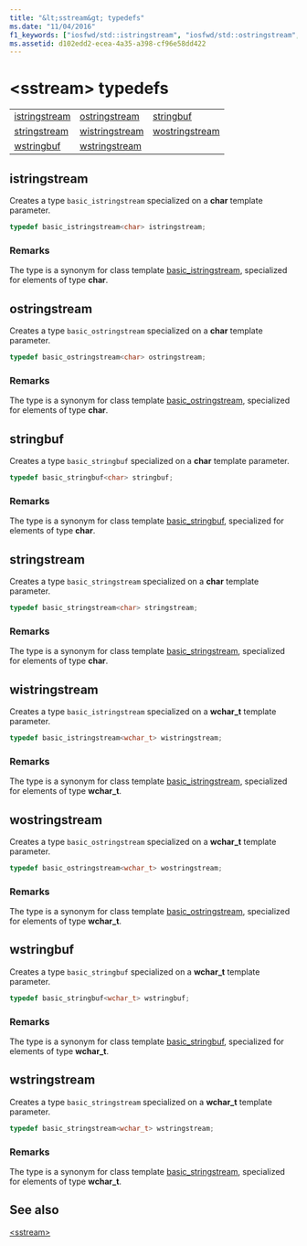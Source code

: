 ```yaml
---
title: "&lt;sstream&gt; typedefs"
ms.date: "11/04/2016"
f1_keywords: ["iosfwd/std::istringstream", "iosfwd/std::ostringstream", "iosfwd/std::stringbuf", "iosfwd/std::stringstream", "iosfwd/std::wistringstream", "iosfwd/std::wostringstream", "iosfwd/std::wstringbuf", "iosfwd/std::wstringstream"]
ms.assetid: d102edd2-ecea-4a35-a398-cf96e58dd422
---
```

# &lt;sstream&gt; typedefs

||||
|-|-|-|
|[istringstream](#istringstream)|[ostringstream](#ostringstream)|[stringbuf](#stringbuf)|
|[stringstream](#stringstream)|[wistringstream](#wistringstream)|[wostringstream](#wostringstream)|
|[wstringbuf](#wstringbuf)|[wstringstream](#wstringstream)|

## <a name="istringstream"></a> istringstream

Creates a type `basic_istringstream` specialized on a **char** template parameter.

```cpp
typedef basic_istringstream<char> istringstream;
```

### Remarks

The type is a synonym for class template [basic_istringstream](../standard-library/basic-istringstream-class.md), specialized for elements of type **char**.

## <a name="ostringstream"></a> ostringstream

Creates a type `basic_ostringstream` specialized on a **char** template parameter.

```cpp
typedef basic_ostringstream<char> ostringstream;
```

### Remarks

The type is a synonym for class template [basic_ostringstream](../standard-library/basic-ostringstream-class.md), specialized for elements of type **char**.

## <a name="stringbuf"></a> stringbuf

Creates a type `basic_stringbuf` specialized on a **char** template parameter.

```cpp
typedef basic_stringbuf<char> stringbuf;
```

### Remarks

The type is a synonym for class template [basic_stringbuf](../standard-library/basic-stringbuf-class.md), specialized for elements of type **char**.

## <a name="stringstream"></a> stringstream

Creates a type `basic_stringstream` specialized on a **char** template parameter.

```cpp
typedef basic_stringstream<char> stringstream;
```

### Remarks

The type is a synonym for class template [basic_stringstream](../standard-library/basic-stringstream-class.md), specialized for elements of type **char**.

## <a name="wistringstream"></a> wistringstream

Creates a type `basic_istringstream` specialized on a **wchar_t** template parameter.

```cpp
typedef basic_istringstream<wchar_t> wistringstream;
```

### Remarks

The type is a synonym for class template [basic_istringstream](../standard-library/basic-istringstream-class.md), specialized for elements of type **wchar_t**.

## <a name="wostringstream"></a> wostringstream

Creates a type `basic_ostringstream` specialized on a **wchar_t** template parameter.

```cpp
typedef basic_ostringstream<wchar_t> wostringstream;
```

### Remarks

The type is a synonym for class template [basic_ostringstream](../standard-library/basic-ostringstream-class.md), specialized for elements of type **wchar_t**.

## <a name="wstringbuf"></a> wstringbuf

Creates a type `basic_stringbuf` specialized on a **wchar_t** template parameter.

```cpp
typedef basic_stringbuf<wchar_t> wstringbuf;
```

### Remarks

The type is a synonym for class template [basic_stringbuf](../standard-library/basic-stringbuf-class.md), specialized for elements of type **wchar_t**.

## <a name="wstringstream"></a> wstringstream

Creates a type `basic_stringstream` specialized on a **wchar_t** template parameter.

```cpp
typedef basic_stringstream<wchar_t> wstringstream;
```

### Remarks

The type is a synonym for class template [basic_stringstream](../standard-library/basic-stringstream-class.md), specialized for elements of type **wchar_t**.

## See also

[\<sstream>](../standard-library/sstream.md)
